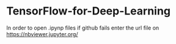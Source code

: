 # TensorFlow-for-Deep-Learning

In order to open .ipynp files if github fails enter the url file on https://nbviewer.jupyter.org/
